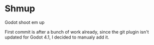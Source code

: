 # Shmup
Godot shoot em up

First commit is after a bunch of work already, since the git plugin isn't updated for Godot 4.1, I decided to manualy add it.
